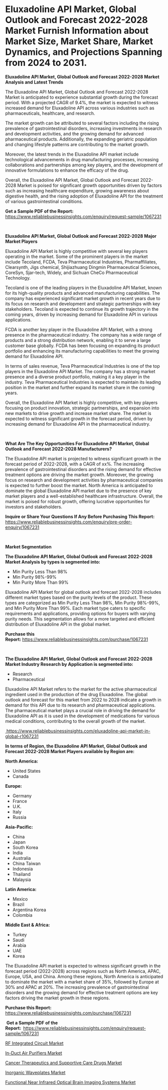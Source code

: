 <p><h1>Eluxadoline API Market, Global Outlook and Forecast 2022-2028 Market Furnish Information about Market Size, Market Share, Market Dynamics, and Projections Spanning from 2024 to 2031.</h1></p><p><strong>Eluxadoline API Market, Global Outlook and Forecast 2022-2028 Market Analysis and Latest Trends</strong></p>
<p><p>The Eluxadoline API Market, Global Outlook and Forecast 2022-2028 Market is anticipated to experience substantial growth during the forecast period. With a projected CAGR of 9.4%, the market is expected to witness increased demand for Eluxadoline API across various industries such as pharmaceuticals, healthcare, and research.</p><p>The market growth can be attributed to several factors including the rising prevalence of gastrointestinal disorders, increasing investments in research and development activities, and the growing demand for advanced pharmaceutical products. Additionally, the expanding geriatric population and changing lifestyle patterns are contributing to the market growth.</p><p>Moreover, the latest trends in the Eluxadoline API market include technological advancements in drug manufacturing processes, increasing collaborations and partnerships among key players, and the development of innovative formulations to enhance the efficacy of the drug.</p><p>Overall, the Eluxadoline API Market, Global Outlook and Forecast 2022-2028 Market is poised for significant growth opportunities driven by factors such as increasing healthcare expenditure, growing awareness about digestive health, and the rising adoption of Eluxadoline API for the treatment of various gastrointestinal conditions.</p></p>
<p><strong>Get a Sample PDF of the Report:&nbsp;</strong> <a href="https://www.reliablebusinessinsights.com/enquiry/request-sample/1067231">https://www.reliablebusinessinsights.com/enquiry/request-sample/1067231</a></p>
<p>&nbsp;</p>
<p><strong>Eluxadoline API Market, Global Outlook and Forecast 2022-2028 Major Market Players</strong></p>
<p><p>Eluxadoline API Market is highly competitive with several key players operating in the market. Some of the prominent players in the market include Tecoland, FCDA, Teva Pharmaceutical Industries, Pharmaffiliates, Clearsynth, Jigs chemical, Shijiazhuang Dingmin Pharmaceutical Sciences, CoreSyn, Sjar-tech, Widely, and Sichuan CheCo Pharmaceutical Technology.</p><p>Tecoland is one of the leading players in the Eluxadoline API Market, known for its high-quality products and advanced manufacturing capabilities. The company has experienced significant market growth in recent years due to its focus on research and development and strategic partnerships with key stakeholders. Tecoland is expected to continue its growth trajectory in the coming years, driven by increasing demand for Eluxadoline API in various applications.</p><p>FCDA is another key player in the Eluxadoline API Market, with a strong presence in the pharmaceutical industry. The company has a wide range of products and a strong distribution network, enabling it to serve a large customer base globally. FCDA has been focusing on expanding its product portfolio and enhancing its manufacturing capabilities to meet the growing demand for Eluxadoline API.</p><p>In terms of sales revenue, Teva Pharmaceutical Industries is one of the top players in the Eluxadoline API Market. The company has a strong market presence and a diverse product portfolio, making it a key player in the industry. Teva Pharmaceutical Industries is expected to maintain its leading position in the market and further expand its market share in the coming years.</p><p>Overall, the Eluxadoline API Market is highly competitive, with key players focusing on product innovation, strategic partnerships, and expansion into new markets to drive growth and increase market share. The market is expected to witness significant growth in the forecast period, driven by increasing demand for Eluxadoline API in the pharmaceutical industry.</p></p>
<p>&nbsp;</p>
<p><strong>What Are The Key Opportunities For Eluxadoline API Market, Global Outlook and Forecast 2022-2028 Manufacturers?</strong></p>
<p><p>The Eluxadoline API market is projected to witness significant growth in the forecast period of 2022-2028, with a CAGR of xx%. The increasing prevalence of gastrointestinal disorders and the rising demand for effective treatment options are driving the market growth. Moreover, the growing focus on research and development activities by pharmaceutical companies is expected to further boost the market. North America is anticipated to dominate the global Eluxadoline API market due to the presence of key market players and a well-established healthcare infrastructure. Overall, the market is poised for robust growth, offering lucrative opportunities for investors and stakeholders.</p></p>
<p><strong>Inquire or Share Your Questions If Any Before Purchasing This Report:</strong> <a href="https://www.reliablebusinessinsights.com/enquiry/pre-order-enquiry/1067231">https://www.reliablebusinessinsights.com/enquiry/pre-order-enquiry/1067231</a></p>
<p>&nbsp;</p>
<p><strong>Market Segmentation</strong></p>
<p><strong>The Eluxadoline API Market, Global Outlook and Forecast 2022-2028 Market Analysis by types is segmented into:</strong></p>
<p><ul><li>Min Purity Less Than 98%</li><li>Min Purity 98%-99%</li><li>Min Purity More Than 99%</li></ul></p>
<p><p>Eluxadoline API Market for global outlook and forecast 2022-2028 includes different market types based on the purity levels of the product. These types are categorized as Min Purity Less Than 98%, Min Purity 98%-99%, and Min Purity More Than 99%. Each market type caters to specific requirements and applications, providing options for buyers with varying purity needs. This segmentation allows for a more targeted and efficient distribution of Eluxadoline API in the global market.</p></p>
<p><strong>Purchase this Report:&nbsp;</strong><a href="https://www.reliablebusinessinsights.com/purchase/1067231">https://www.reliablebusinessinsights.com/purchase/1067231</a></p>
<p>&nbsp;</p>
<p><strong>The Eluxadoline API Market, Global Outlook and Forecast 2022-2028 Market Industry Research by Application is segmented into:</strong></p>
<p><ul><li>Research</li><li>Pharmaceutical</li></ul></p>
<p><p>Eluxadoline API Market refers to the market for the active pharmaceutical ingredient used in the production of the drug Eluxadoline. The global outlook and forecast for this market from 2022 to 2028 indicate a growth in demand for this API due to its research and pharmaceutical applications. The pharmaceutical market plays a crucial role in driving the demand for Eluxadoline API as it is used in the development of medications for various medical conditions, contributing to the overall growth of the market.</p></p>
<p><a href="https://www.reliablebusinessinsights.com/eluxadoline-api-market-in-global-r1067231">&nbsp;https://www.reliablebusinessinsights.com/eluxadoline-api-market-in-global-r1067231</a></p>
<p><strong>In terms of Region, the Eluxadoline API Market, Global Outlook and Forecast 2022-2028 Market Players available by Region are:</strong></p>
<p>
    <p> <strong> North America: </strong>
        <ul>
            <li>United States</li>
            <li>Canada</li>
        </ul>
        </p> 
    <p> <strong> Europe: </strong>
        <ul>
            <li>Germany</li>
            <li>France</li>
            <li>U.K.</li>
            <li>Italy</li>
            <li>Russia</li>
        </ul>
        </p> 
    <p> <strong> Asia-Pacific: </strong>
        <ul>
            <li>China</li>
            <li>Japan</li>
            <li>South Korea</li>
            <li>India</li>
            <li>Australia</li>
            <li>China Taiwan</li>
            <li>Indonesia</li>
            <li>Thailand</li>
            <li>Malaysia</li>
        </ul>
        </p> 
    <p> <strong> Latin America: </strong>
        <ul>
            <li>Mexico</li>
            <li>Brazil</li>
            <li>Argentina Korea</li>
            <li>Colombia</li>
        </ul>
        </p> 
    <p> <strong> Middle East & Africa: </strong>
        <ul>
            <li>Turkey</li>
            <li>Saudi</li>
            <li>Arabia</li>
            <li>UAE</li>
            <li>Korea</li>
        </ul>
    </p>
    </p>
<p><p>The Eluxadoline API market is expected to witness significant growth in the forecast period (2022-2028) across regions such as North America, APAC, Europe, USA, and China. Among these regions, North America is anticipated to dominate the market with a market share of 35%, followed by Europe at 30% and APAC at 20%. The increasing prevalence of gastrointestinal disorders and the growing demand for effective treatment options are key factors driving the market growth in these regions.</p></p>
<p><strong>Purchase this Report: </strong><a href="https://www.reliablebusinessinsights.com/purchase/1067231">https://www.reliablebusinessinsights.com/purchase/1067231</a></p>
<p>&nbsp;<strong>Get a Sample PDF of the Report:&nbsp;&nbsp;</strong><a href="https://www.reliablebusinessinsights.com/enquiry/request-sample/1067231">https://www.reliablebusinessinsights.com/enquiry/request-sample/1067231</a></p>
<p><strong></strong></p>
<p><p><a href="https://medium.com/@cathymaggio_46644/global-rf-integrated-circuit-market-size-is-expected-to-experience-a-cagr-of-4-3-ea846716c9a4">RF Integrated Circuit Market</a></p><p><a href="https://github.com/staberhelen84/Market-Research-Report-List-1/blob/main/in-duct-air-purifiers-market.md">In-Duct Air Purifiers Market</a></p><p><a href="https://www.linkedin.com/pulse/insights-cancer-therapeutics-supportive-care-drugs-market-share-nhc4f">Cancer Therapeutics and Supportive Care Drugs Market</a></p><p><a href="https://medium.com/@audieyost2008/inorganic-waveplates-market-size-share-analysis-growth-trends-forecasts-2024-2031-db0889ccccde">Inorganic Waveplates Market</a></p><p><a href="https://www.linkedin.com/pulse/deep-dive-functional-near-infrared-optical-brain-imaging-systems-9hoxf">Functional Near Infrared Optical Brain Imaging Systems Market</a></p></p>